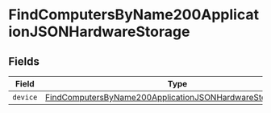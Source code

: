 # FindComputersByName200ApplicationJSONHardwareStorage


## Fields

| Field                                                                                                                                               | Type                                                                                                                                                | Required                                                                                                                                            | Description                                                                                                                                         |
| --------------------------------------------------------------------------------------------------------------------------------------------------- | --------------------------------------------------------------------------------------------------------------------------------------------------- | --------------------------------------------------------------------------------------------------------------------------------------------------- | --------------------------------------------------------------------------------------------------------------------------------------------------- |
| `device`                                                                                                                                            | [FindComputersByName200ApplicationJSONHardwareStorageDevice](../../models/operations/findcomputersbyname200applicationjsonhardwarestoragedevice.md) | :heavy_minus_sign:                                                                                                                                  | N/A                                                                                                                                                 |